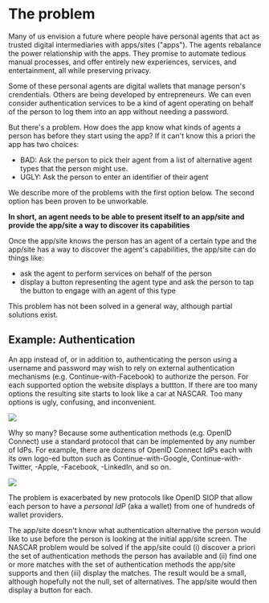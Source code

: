 # The problem

Many of us envision a future where people have personal agents that act as trusted digital intermediaries with apps/sites ("apps"). The agents rebalance the power relationship with the apps. They promise to automate tedious manual processes, and offer entirely new experiences, services, and entertainment, all while preserving privacy.

Some of these personal agents are digital wallets that manage person's crendentials. Others are being developed by entrepreneurs. We can even consider authentication services to be a kind of agent operating on behalf of the person to log them into an app without needing a password.

But there's a problem. How does the app know what kinds of agents a person has before they start using the app? If it can't know this a priori the app has two choices:

- BAD: Ask the person to pick their agent from a list of alternative agent types that the person might use. 
- UGLY: Ask the person to enter an identifier of their agent

We describe more of the problems with the first option below. The second option has been proven to be unworkable.

**In short, an agent needs to be able to present itself to an app/site and provide the app/site a way to discover its capabilities**

Once the app/site knows the person has an agent of a certain type and the app/site has a way to discover the agent's capabilities, the app/site can do things like:
- ask the agent to perform services on behalf of the person 
- display a button representing the agent type and ask the person to tap the button to engage with an agent of this type

This problem has not been solved in a general way, although partial solutions exist.

## Example: Authentication

An app instead of, or in addition to, authenticating the person using a username and password may wish to rely on external authentication mechanisms (e.g. Continue-with-Facebook) to authorize the person. For each supported option the website displays a buttton. If there are too many options the resulting site starts to look like a car at NASCAR. Too many options is ugly, confusing, and inconvenient.

![](https://hackmd.io/_uploads/r1jmwT8tn.png)

Why so many? Because some authentication methods (e.g. OpenID Connect) use a standard protocol that can be implemented by any number of IdPs. For example, there are dozens of OpenID Connect IdPs each with its own logo-ed button such as Continue-with-Google, Continue-with-Twitter, -Apple, -Facebook, -LinkedIn, and so on. 

![](https://hackmd.io/_uploads/H1SWElDt3.jpg)

The problem is exacerbated by new protocols like OpenID SIOP that allow each person to have a *personal IdP* (aka a wallet) from one of hundreds of wallet providers. 

The app/site doesn't know what authentication alternative the person would like to use before the person is looking at the initial app/site screen. The NASCAR problem would be solved if the app/site could (i) discover a priori the set of authentication methods the person has available and (ii) find one or more matches with the set of authentication methods the app/site supports and then (iii) display the matches. The result would be a small, although hopefully not the null, set of alternatives. The app/site would then display a button for each.